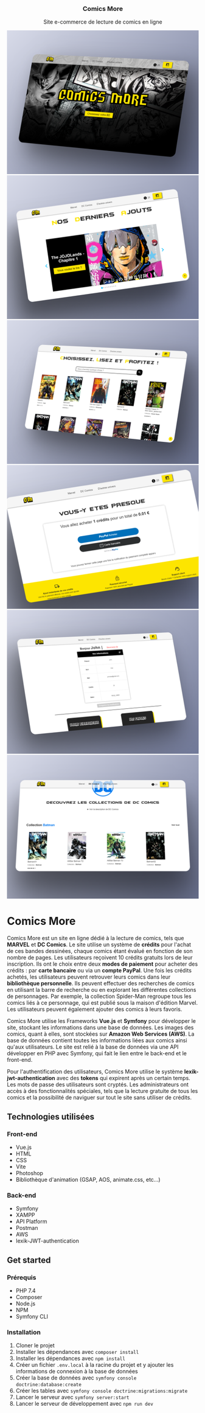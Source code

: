 <p align="center">
   <br/>
   <h3 align="center">Comics More</h3>
   <p align="center">
    Site e-commerce de lecture de comics en ligne
   </p>

![alt text](https://github.com/alexiglnt/comics-more/blob/main/front/src/assets/img_readme/home.png?raw=true)
![alt text](https://github.com/alexiglnt/comics-more/blob/main/front/src/assets/img_readme/carroussel.png?raw=true)
![alt text](https://github.com/alexiglnt/comics-more/blob/main/front/src/assets/img_readme/comics.png?raw=true)
![alt text](https://github.com/alexiglnt/comics-more/blob/main/front/src/assets/img_readme/paypal.png?raw=true)
![alt text](https://github.com/alexiglnt/comics-more/blob/main/front/src/assets/img_readme/account.png?raw=true)
![alt text](https://github.com/alexiglnt/comics-more/blob/main/front/src/assets/img_readme/dc.png?raw=true)

# Comics More

Comics More est un site en ligne dédié à la lecture de comics, tels que **MARVEL** et **DC Comics**. Le site utilise un système de **crédits** pour l'achat de ces bandes dessinées, chaque comics étant évalué en fonction de son nombre de pages. Les utilisateurs reçoivent 10 crédits gratuits lors de leur inscription. Ils ont le choix entre deux **modes de paiement** pour acheter des crédits : par **carte bancaire** ou via un **compte PayPal**. Une fois les crédits achetés, les utilisateurs peuvent retrouver leurs comics dans leur **bibliothèque personnelle**. Ils peuvent effectuer des recherches de comics en utilisant la barre de recherche ou en explorant les différentes collections de personnages. Par exemple, la collection Spider-Man regroupe tous les comics liés à ce personnage, qui est publié sous la maison d'édition Marvel. Les utilisateurs peuvent également ajouter des comics à leurs favoris.

Comics More utilise les Frameworks **Vue.js** et **Symfony** pour développer le site, stockant les informations dans une base de données. Les images des comics, quant à elles, sont stockées sur **Amazon Web Services (AWS)**. La base de données contient toutes les informations liées aux comics ainsi qu'aux utilisateurs. Le site est relié à la base de données via une API développer en PHP avec Symfony, qui fait le lien entre le back-end et le front-end.

Pour l'authentification des utilisateurs, Comics More utilise le système **lexik-jwt-authentication** avec des **tokens** qui expirent après un certain temps. Les mots de passe des utilisateurs sont cryptés. Les administrateurs ont accès à des fonctionnalités spéciales, tels que la lecture gratuite de tous les comics et la possibilité de naviguer sur tout le site sans utiliser de crédits.

## Technologies utilisées

### Front-end

- Vue.js
- HTML
- CSS
- Vite
- Photoshop
- Bibliothèque d'animation (GSAP, AOS, animate.css, etc...)


### Back-end

- Symfony
- XAMPP
- API Platform
- Postman
- AWS
- lexik-JWT-authentication


## Get started

### Prérequis

- PHP 7.4
- Composer
- Node.js
- NPM
- Symfony CLI

### Installation

1. Cloner le projet
2. Installer les dépendances avec `composer install`
3. Installer les dépendances avec `npm install`
4. Créer un fichier `.env.local` à la racine du projet et y ajouter les informations de connexion à la base de données
5. Créer la base de données avec `symfony console doctrine:database:create`
6. Créer les tables avec `symfony console doctrine:migrations:migrate`
7. Lancer le serveur avec `symfony server:start`
8. Lancer le serveur de développement avec `npm run dev`




